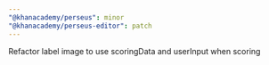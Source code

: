 ```yaml
---
"@khanacademy/perseus": minor
"@khanacademy/perseus-editor": patch
---
```


Refactor label image to use scoringData and userInput when scoring

